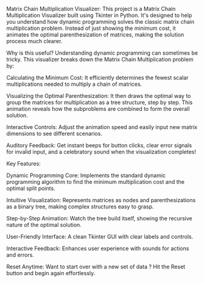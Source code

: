 Matrix Chain Multiplication Visualizer:
This project is a Matrix Chain Multiplication Visualizer built using Tkinter in Python. It's designed to help you understand how dynamic programming solves the classic matrix chain multiplication problem. Instead of just showing the minimum cost, it animates the optimal parenthesization of matrices, making the solution process much clearer.

Why is this useful?
Understanding dynamic programming can sometimes be tricky. This visualizer breaks down the Matrix Chain Multiplication problem by:

  Calculating the Minimum Cost: It efficiently determines the fewest scalar multiplications needed to multiply a chain of matrices.
  
  Visualizing the Optimal Parenthesization: It then draws the optimal way to group the matrices for multiplication as a tree structure, step by step. This animation reveals how the subproblems are combined to form the overall solution.
  
  Interactive Controls: Adjust the animation speed and easily input new matrix dimensions to see different scenarios.
  
  Auditory Feedback: Get instant beeps for button clicks, clear error signals for invalid input, and a celebratory sound when the visualization completes!

Key Features:

  Dynamic Programming Core: Implements the standard dynamic programming algorithm to find the minimum multiplication cost and the optimal split points.
  
  Intuitive Visualization: Represents matrices as nodes and parenthesizations as a binary tree, making complex structures easy to grasp.
  
  Step-by-Step Animation: Watch the tree build itself, showing the recursive nature of the optimal solution.
  
  User-Friendly Interface: A clean Tkinter GUI with clear labels and controls.
  
  Interactive Feedback: Enhances user experience with sounds for actions and errors.

  Reset Anytime: Want to start over with a new set of data ? Hit the Reset button and begin again effortlessly.
  
